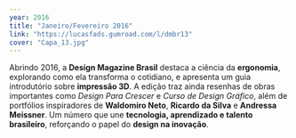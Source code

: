```yaml
---
year: 2016
title: "Janeiro/Fevereiro 2016"
link: "https://lucasfads.gumroad.com/l/dmbr13"
cover: "Capa_13.jpg"
---
```

Abrindo 2016, a **Design Magazine Brasil** destaca a ciência da **ergonomia**, explorando como ela transforma o cotidiano, e apresenta um guia introdutório sobre **impressão 3D**. A edição traz ainda resenhas de obras importantes como *Design Para Crescer* e *Curso de Design Gráfico*, além de portfólios inspiradores de **Waldomiro Neto**, **Ricardo da Silva** e **Andressa Meissner**. Um número que une **tecnologia, aprendizado e talento brasileiro**, reforçando o papel do **design na inovação**.
